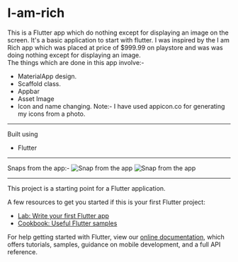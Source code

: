 # I-am-rich

This is a Flutter app which do nothing except for displaying an image on the screen. It's a basic application to start with flutter. I was inspired by the I am Rich app which was placed at price of $999.99 on playstore and was was doing nothing except for displaying an image.<br>
The things which are done in this app involve:-
* MaterialApp design.
* Scaffold class.
* Appbar
* Asset Image
* Icon and name changing.
Note:- I have used appicon.co for generating my icons from a photo.

___
Built using
* Flutter
___
Snaps from the app:-
![Snap from the app](/downloads/logo.jpg)
![Snap from the app](https://drive.google.com/file/d/15prWzi4XOk2oR0D9AxofLFt3yZdbdwER/view?usp=drivesdk)


___
This project is a starting point for a Flutter application.

A few resources to get you started if this is your first Flutter project:

- [Lab: Write your first Flutter app](https://flutter.dev/docs/get-started/codelab)
- [Cookbook: Useful Flutter samples](https://flutter.dev/docs/cookbook)

For help getting started with Flutter, view our
[online documentation](https://flutter.dev/docs), which offers tutorials,
samples, guidance on mobile development, and a full API reference.
